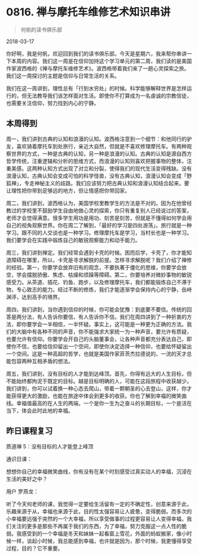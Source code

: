 # 0816. 禅与摩托车维修艺术知识串讲

> 何帆的读书俱乐部

2018-03-17

你好啊，我是何帆，欢迎回到我们的读书俱乐部。今天是星期六，我来帮你串讲一下本周的内容。我们这一周是在信仰加持这个学习单元的第二周，我们读的是美国作家波西格的《禅与摩托车维修艺术》。波西格带着我们来了一趟心灵探索之旅。我们这一周探讨的主题是信仰与日常生活的关系。

我们在这一周讲到，理性总有「行到水穷处」的时候。科学能够解释世界是怎样运行的，但无法教导我们该怎样面对生活。即使你不打算成为一名虔诚的宗教信徒，也需要关注信仰，努力找到内心的宁静。

## 本周得到

周一，我们讲到古典的认知和浪漫的认知。波西格注意到一个细节：和他同行的驴友，喜欢骑着摩托车到处旅行，亲近大自然，但就是不喜欢修理摩托车。有两种观察世界的方式，一种是古典的认知，另一种是浪漫的认知。古典的认知是源自西方哲学传统，注重逻辑和分析的思维方式，而浪漫的认知则喜欢把握事物的整体，注重美感。这两种认知方式出现了对立和分裂，使得我们的现代生活变得残缺。没有浪漫认知，古典认知会变成可怕的科学怪兽，没有古典认知，浪漫认知会变成「野狐禅」，专走神秘主义的歧路。我们应该努力把古典认知和浪漫认知结合起来。要让理性把你带到足够远的地方，但让情感把你带回家。

周二，我们讲到，波西格认为，美国学校里教学生的方法是不对的。因为在他曾经教过的学校里不鼓励学生自由地做心灵的探索，你只有重复别人已经说过的答案，老师才会觉得满意。很多学生用功是用功、刻苦是刻苦，但就是不懂得如何学会用自己的视角观察世界。你在周二了解到，「最好的学习是四处游荡」。旅行就是一种学习。跟不同的人交谈也是一种学习。修理摩托车是学习，当村长也是一种学习。我们要学会在实践中锻炼自己的敏锐观察能力和动手能力。

周三，我们讲到禅定。我们经常会遇到卡壳的时候。困而后学，卡壳了，你才能知道障碍在哪里，所以，卡壳是寻求解脱的前提。怎样寻求解脱呢？我们介绍了禅修的经验。第一，你要学会放弃旧有的观念，不要执著于僵化的思维，你要学会放空，学会摆脱骄傲、焦虑、枯燥和烦躁等障碍。第二，你要培养对微妙事物的敏锐感受力。从茶道、插花、钓鱼、跑步，以及修理摩托车，我们都能锻炼自己不滞于物，专心致志的能力。经过不断的修炼，我们才能逐渐学会保持内心的宁静，岳峙渊渟，达到高手的境界。

周四，我们讲到，当你遇到信仰的时候，你可能会犹豫：到底要不要信。传统的回答是两分法，有人告诉你要信，有人告诉你不信。我们在周四讲到了一种折衷的方法，即你要学会一半相信，一半怀疑。事实上，这可能是一种更为正确的方法。我们的大脑中有各种不同的声音，你不能强求大家统一为一种声音，要允许有质疑，也要允许有信仰。你要学会开自己的头脑董事会，让各种声音都充分表达自己，即使你不信，也要给信仰留出一个空间，即使你决定选择一种信仰，也要给怀疑留出一个空间。这是一种高超的哲学，也就是美国作家菲茨杰拉德说的，一流的天才总能包容两种互相矛盾的想法。

周五，我们讲到，没有目标的人才能到达峰顶。首先，你得有远大的人生目标，但不能始终都拘泥于既定的目标。越是目标明确的人，可能在这段旅程中收获越少。我们讲到，你可以试着换一种心态去爬山，带着一颗朝圣的心去登山，这样，你才能获得更大的激励，也能在旅途中体会到更多的收获。你也了解到幸福的微笑曲线。幸福值最高的在人生的两端，一个是你一生为之奋斗的长期目标，一个是活在当下，体会此时此地的幸福。

## 昨日课程复习

质道禅 5：没有目标的人才能登上峰顶

通识日课：

想想你自己的幸福微笑曲线，你有没有在某个时刻感受过真实动人的幸福，沉浸在生活的美好之中？

用户 罗燕龙：

听了今天何老师的课，我觉得一定要给生活留有一定的不确定性，创意来源于此，乐趣来源于从，幸福也来源于此，目的性太强容易让人疲惫，变得脆弱。而多次的小幸福要远强于突然的一个大幸福，所以享受做事的过程更容易让人变得幸福，我们关注的更多是那些不再属于我们的东西，为了幸福，努力克服这一点人性的脆弱。我感受到的一个幸福是冬天和妹妹一起看窗上雪花，外面的蚂蚁搬家，像小时候一样，谈起小时候，我总能感到幸福，也许就是因为，那个时候，我更懂得享受过程，目的？它不重要。

